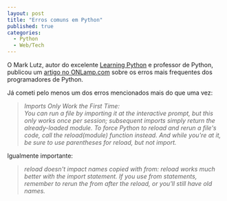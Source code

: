 ```yaml
---
layout: post
title: "Erros comuns em Python"
published: true
categories:
  - Python
  - Web/Tech
---
```

<p>O Mark Lutz, autor do excelente <a href="">Learning Python</a> e professor de Python, publicou um <a href="http://www.onlamp.com/lpt/a/4586">artigo no ONLamp.com</a> sobre os erros mais frequentes dos programadores de Python.</p>

<p>Já cometi pelo menos um dos erros mencionados mais do que uma vez:<blockquote><cite>Imports Only Work the First Time:<br />
You can run a file by importing it at the interactive prompt, but this only works once per session; subsequent imports simply return the already-loaded module. To force Python to reload and rerun a file's code, call the reload(module) function instead. And while you're at it, be sure to use parentheses for reload, but not import.</cite></blockquote>Igualmente importante:<blockquote><cite>reload doesn't impact names copied with from: reload works much better with the import statement. If you use from statements, remember to rerun the from after the reload, or you'll still have old names.</cite></blockquote></p>

